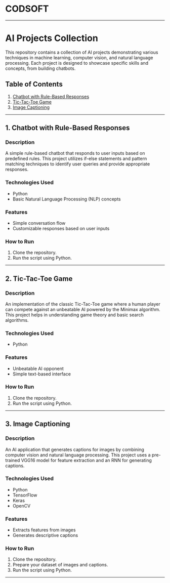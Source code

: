 # CODSOFT

---

# AI Projects Collection

This repository contains a collection of AI projects demonstrating various techniques in machine learning, computer vision, and natural language processing. Each project is designed to showcase specific skills and concepts, from building chatbots.
## Table of Contents
1. [Chatbot with Rule-Based Responses](#chatbot-with-rule-based-responses)
2. [Tic-Tac-Toe Game](#tic-tac-toe-game)
3. [Image Captioning](#image-captioning)

---

## 1. Chatbot with Rule-Based Responses

### Description
A simple rule-based chatbot that responds to user inputs based on predefined rules. This project utilizes if-else statements and pattern matching techniques to identify user queries and provide appropriate responses.

### Technologies Used
- Python
- Basic Natural Language Processing (NLP) concepts

### Features
- Simple conversation flow
- Customizable responses based on user inputs

### How to Run
1. Clone the repository.
2. Run the script using Python.

---

## 2. Tic-Tac-Toe Game

### Description
An implementation of the classic Tic-Tac-Toe game where a human player can compete against an unbeatable AI powered by the Minimax algorithm. This project helps in understanding game theory and basic search algorithms.

### Technologies Used
- Python

### Features
- Unbeatable AI opponent
- Simple text-based interface

### How to Run
1. Clone the repository.
2. Run the script using Python.

---

## 3. Image Captioning

### Description
An AI application that generates captions for images by combining computer vision and natural language processing. This project uses a pre-trained VGG16 model for feature extraction and an RNN for generating captions.

### Technologies Used
- Python
- TensorFlow
- Keras
- OpenCV

### Features
- Extracts features from images
- Generates descriptive captions

### How to Run
1. Clone the repository.
2. Prepare your dataset of images and captions.
3. Run the script using Python.

---
